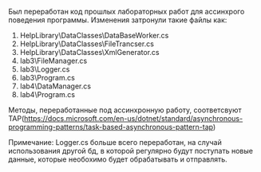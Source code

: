 Был переработан код прошлых лабораторных работ для ассинхрого поведения программы. Изменения затронули такие файлы как:
1) HelpLibrary\DataClasses\DataBaseWorker.cs
2) HelpLibrary\DataClasses\FileTrancser.cs
3) HelpLibrary\DataClasses\XmlGenerator.cs
4) lab3\FileManager.cs
5) lab3\Logger.cs 
6) lab3\Program.cs
7) lab4\DataManager.cs
8) lab4\Program.cs

Методы, переработанные под ассинхронную работу, соответсвуют TAP(https://docs.microsoft.com/en-us/dotnet/standard/asynchronous-programming-patterns/task-based-asynchronous-pattern-tap)

Примечание: Logger.cs больше всего переработан, на случай использования другой бд, в которой регулярно будут поступать новые данные, которые необохимо будет обрабатывать и отправлять.



